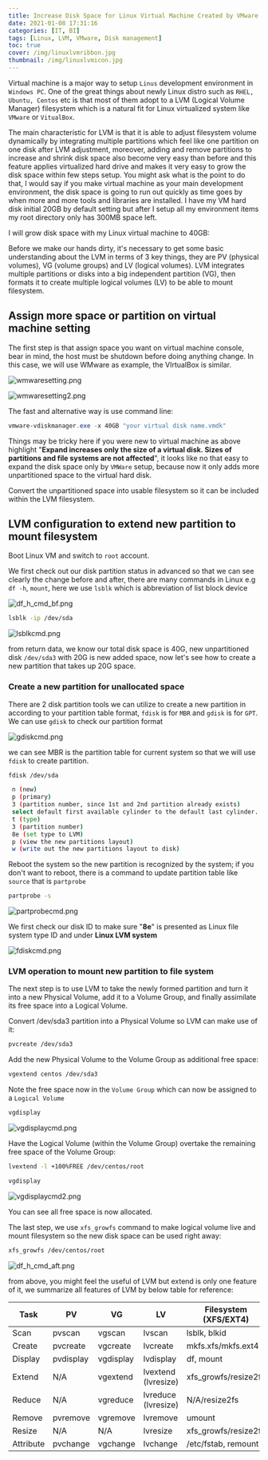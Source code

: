 ```yaml
---
title: Increase Disk Space for Linux Virtual Machine Created by VMware
date: 2021-01-08 17:31:16
categories: [IT, BI]
tags: [Linux, LVM, VMware, Disk management]
toc: true
cover: /img/linuxlvmribbon.jpg
thumbnail: /img/linuxlvmicon.jpg
---
```


Virtual machine is a major way to setup `Linus` development environment in `Windows PC`. One of the great things about newly Linux distro such as `RHEL, Ubuntu, Centos` etc is that most of them adopt to a LVM (Logical Volume Manager) filesystem which is a natural fit for Linux virtualized system like `VMware` or `VitualBox`.

The main characteristic for LVM is that it is able to adjust filesystem volume dynamically by integrating multiple partitions which feel like one partition on one disk after LVM adjustment, moreover, adding and remove partitions to increase and shrink disk space also become very easy than before and this feature applies virtualized hard drive and makes it very easy to grow the disk space within few steps setup. You might ask what is the point to do that, I would say if you make virtual machine as your main development environment, the disk space is going to run out quickly as time goes by when more and more tools and libraries are installed. I have my VM hard disk initial 20GB by default setting but after I setup all my environment items my root directory only has 300MB space left. 

I will grow disk space with my Linux virtual machine to 40GB:

Before we make our hands dirty, it's necessary to get some basic understanding about the LVM in terms of 3 key things, they are PV (physical volumes), VG (volume groups) and LV (logical volumes). LVM integrates multiple partitions or disks into a big independent partition (VG), then formats it to create multiple logical volumes (LV) to be able to mount filesystem.

<!-- more -->

## Assign more space or partition on virtual machine setting

The first step is that assign space you want on virtual machine console, bear in mind, the host must be shutdown before doing anything change. In this case, we will use WMware as example, the VIrtualBox is similar.

![wmwaresetting.png](/img/screenshots/wmwaresetting.png)

![wmwaresetting2.png](/img/screenshots/wmwaresetting2.png)

The fast and alternative way is use command line:

```powershell
vmware-vdiskmanager.exe -x 40GB "your virtual disk name.vmdk"
```

Things may be tricky here if you were new to virtual machine as above highlight "**Expand increases only the size of a virtual disk. Sizes of partitions and file systems are not affected**", it looks like no that easy to expand the disk space only by `VMWare` setup, because now it only adds more unpartitioned space to the virtual hard disk.

Convert the unpartitioned space into usable filesystem so it can be included within the LVM filesystem.

## LVM configuration to extend new partition to mount filesystem

Boot Linux VM and switch to `root` account. 

We first check out our disk partition status in advanced so that we can see clearly the change before and after, there are many commands in Linux e.g `df -h`, `mount`, here we use `lsblk` which is abbreviation of list block device

![df_h_cmd_bf.png](/img/screenshots/df_h_cmd_bf.png)

```bash
lsblk -ip /dev/sda
```

![lsblkcmd.png](/img/screenshots/lsblkcmd.png)

from return data, we know our total disk space is 40G, new unpartitioned disk `/dev/sda3` with 20G is new added space, now let's see how to create a new partition that takes up 20G space.

### Create a new partition for unallocated space

There are 2 disk partition tools we can utilize to create a new partition in according to your partition table format, `fdisk` is for `MBR` and `gdisk` is for `GPT`. We can use `gdisk` to check our partition format

![gdiskcmd.png](/img/screenshots/gdiskcmd.png)

we can see MBR is the partition table for current system so that we will use `fdisk` to create partition. 

```bash
fdisk /dev/sda
```

```bash
 n (new)
 p (primary)
 3 (partition number, since 1st and 2nd partition already exists)
 select default first available cylinder to the default last cylinder.
 t (type)
 3 (partition number)
 8e (set type to LVM)
 p (view the new partitions layout)
 w (write out the new partitions layout to disk)
```

Reboot the system so the new partition is recognized by the system; if you don't want to reboot, there is a command to update partition table like `source` that is `partprobe`

```bash
partprobe -s
```

![partprobecmd.png](/img/screenshots/partprobecmd.png)

We first check our disk ID to make sure "**8e**" is presented as Linux file system type ID and under **Linux LVM system**

![fdiskcmd.png](/img/screenshots/fdiskcmd.png)

### LVM operation to mount new partition to file system

The next step is to use LVM to take the newly formed partition and turn it into a new Physical Volume, add it to a Volume Group, and finally assimilate its free space into a Logical Volume.

Convert /dev/sda3 partition into a Physical Volume so LVM can make use of it:

```bash
pvcreate /dev/sda3
```

Add the new Physical Volume to the Volume Group as additional free space:

```bash
vgextend centos /dev/sda3
```

Note the free space now in the `Volume Group` which can now be assigned to a `Logical Volume`

```bash
vgdisplay
```

![vgdisplaycmd.png](/img/screenshots/vgdisplaycmd.png)

Have the Logical Volume (within the Volume Group) overtake the remaining free space of the Volume Group:

```bash
lvextend -l +100%FREE /dev/centos/root
```

```bash
vgdisplay
```

![vgdisplaycmd2.png](/img/screenshots/vgdisplaycmd2.png)

You can see all free space is now allocated.

The last step, we use `xfs_growfs` command to make logical volume live and mount filesystem so the new disk space can be used right away:

```bash
xfs_growfs /dev/centos/root
```

![df_h_cmd_aft.png](/img/screenshots/df_h_cmd_aft.png)

from above, you might feel the useful of LVM but extend is only one feature of it, we summarize all features of LVM by below table for reference:

| Task      | PV        | VG        | LV                  | Filesystem (XFS/EXT4) |
| --------- | --------- | --------- | ------------------- | --------------------- |
| Scan      | pvscan    | vgscan    | lvscan              | lsblk, blkid          |
| Create    | pvcreate  | vgcreate  | lvcreate            | mkfs.xfs/mkfs.ext4    |
| Display   | pvdisplay | vgdisplay | lvdisplay           | df, mount             |
| Extend    | N/A       | vgextend  | lvextend (lvresize) | xfs_growfs/resize2fs  |
| Reduce    | N/A       | vgreduce  | lvreduce (lvresize) | N/A/resize2fs         |
| Remove    | pvremove  | vgremove  | lvremove            | umount                |
| Resize    | N/A       | N/A       | lvresize            | xfs_growfs/resize2fs  |
| Attribute | pvchange  | vgchange  | lvchange            | /etc/fstab, remount   |











